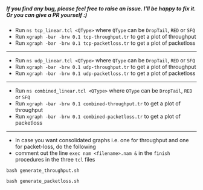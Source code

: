 ##### If you find any bug, please feel free to raise an issue. I'll be happy to fix it. Or you can give a PR yourself :)

+ Run `ns tcp_linear.tcl <QType>` where `QType` can be `DropTail`, `RED` or `SFQ`
+ Run `xgraph -bar -brw 0.1 tcp-throughput.tr` to get a plot of throughput
+ Run `xgraph -bar -brw 0.1 tcp-packetloss.tr` to get a plot of packetloss

---

+ Run `ns udp_linear.tcl <QType>` where `QType` can be `DropTail`, `RED` or `SFQ`
+ Run `xgraph -bar -brw 0.1 udp-throughput.tr` to get a plot of throughput
+ Run `xgraph -bar -brw 0.1 udp-packetloss.tr` to get a plot of packetloss

---

+ Run `ns combined_linear.tcl <QType>` where `QType` can be `DropTail`, `RED` or `SFQ`
+ Run `xgraph -bar -brw 0.1 combined-throughput.tr` to get a plot of throughput
+ Run `xgraph -bar -brw 0.1 combined-packetloss.tr` to get a plot of packetloss

---

+ In case you want consolidated graphs i.e. one for throughput and one for packet-loss, do the following
+ comment out the line `exec nam <filename>.nam &` in the `finish` procedures in the three `tcl` files
```
bash generate_throughput.sh
```
```
bash generate_packetloss.sh
```
